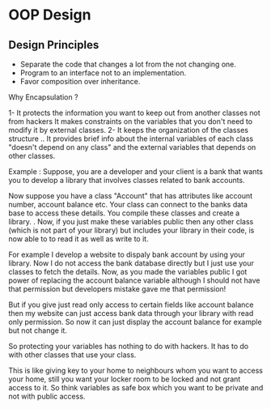 # OOP Design

## Design Principles

- Separate the code that changes a lot from the not changing one.
- Program to an interface not to an implementation.
- Favor composition over inheritance.

Why Encapsulation ?

1- It protects the information you want to keep out from another classes not from hackers
   It makes constraints on the variables that you don't need to modify it by external classes.
2- It keeps the organization of the classes structure .. It provides brief info about the internal variables of each class "doesn't depend on any class" and the external variables that depends on other classes.

Example : Suppose, you are a developer and your client is a bank that wants you to develop a library that involves classes related to bank accounts.

Now suppose you have a class "Account" that has attributes like account number, account balance etc. Your class can connect to the banks data base to access these details. You compile these classes and create a library. .  Now, if you just make these variables public then any other class (which is not part of your library) but includes your library in their code, is now able to to read it as well as write to it.

For example I develop a website to dispaly bank account by using your library. Now I do not access the bank database directly but I just use your classes to fetch the details. Now, as you made the variables public I got power of replacing the account balance variable although I should not have that permission but developers mistake gave me that permission!

But if you give just read only access to certain fields like account balance then my website can just access bank data through your library with read only permission. So now it can just display the account balance for example but not change it.

So protecting your variables has nothing to do with hackers. It has to do with other classes that use your class.

This is like giving key to your home to neighbours whom you want to access your home, still you want your locker room to be locked and not grant access to it. So think variables as safe box which you want to be private and not with public access.